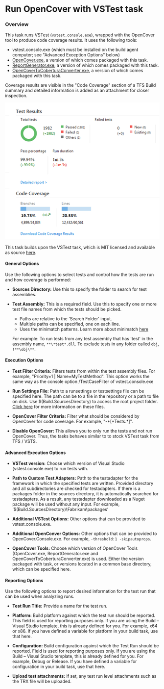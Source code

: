 # Run OpenCover with VSTest task

### Overview

This task runs VSTest (`vstest.console.exe`), wrapped with the OpenCover tool to produce code coverage results.
It uses the following tools:

- vstest.console.exe (which must be installed on the build agent computer; see "Advanced Exception Options" below)
- [OpenCover.exe](https://github.com/OpenCover/opencover), a version of which comes packaged with this task.
- [ReportGenerator.exe](https://github.com/danielpalme/ReportGenerator), a version of which comes packaged with this task.
- [OpenCoverToCoberturaConverter.exe](https://github.com/danielpalme/OpenCoverToCoberturaConverter), a version of which comes packaged with this task.

Coverage results are visible in the "Code Coverage" section of a TFS Build summary and detailed information is
added as an attachment for closer inspection.

![summary_view](../../docs/images/opencover_summary_view.png)

This task builds upon the VSTest task, which is MIT licensed and available as source [here](https://github.com/Microsoft/vsts-tasks/tree/release/m109/Tasks/VsTest).

#### General Options

Use the following options to select tests and control how the tests are run and how coverage is performed:

- **Sources Directory:** Use this to specify the folder to search for test assemblies.

- **Test Assembly:** This is a required field. Use this to specify one or more test file names from which the tests should be picked. 
	*	Paths are relative to the 'Search Folder' input.
	*	Multiple paths can be specified, one on each line.
	*	Uses the minimatch patterns. Learn more about minimatch [here](https://aka.ms/minimatchexamples)
	
	For example:
	To run tests from any test assembly that has 'test' in the assembly name, `**\*test*.dll`.
	To exclude tests in any folder called `obj`, `!**\obj\**`. 

#### Execution Options

- **Test Filter Criteria:** Filters tests from within the test assembly files. For example, "Priority=1 | Name=MyTestMethod". This option works the same way as the console option /TestCaseFilter of vstest.console.exe

- **Run Settings File:** Path to a runsettings or testsettings file can be specified here. The path can be to a file in the repository or a path to file on disk. Use $(Build.SourcesDirectory) to access the root project folder. [Click here](https://msdn.microsoft.com/library/jj635153.aspx) for more information on these files.

- **OpenCover Filter Criteria:** Filter what should be considered by OpenCover for code coverage. For example, "-\*[\*Tests.\*]".

- **Disable OpenCover:** This allows you to only run the tests and not run OpenCover. Thus, the tasks behaves similar to to stock VSTest task from TFS / VSTS.

#### Advanced Execution Options

- **VSTest version:** Choose which version of Visual Studio (vstest.console.exe) to run tests with. 

- **Path to Custom Test Adapters:** Path to the testadapter for the framework in which the specified tests are written. Provided directory and all subdirectories are checked for testadapters. If there is a packages folder in the sources directory, it is automatically searched for testadapters. As a result, any testadapter downloaded as a Nuget package will be used without any input. For example, ‘$(Build.SourcesDirectory)\Fabrikam\packages’

- **Additional VSTest Options:** Other options that can be provided to vstest.console.exe.

- **Additional OpenConver Options:** Other options that can be provided to OpenCover.Console.exe. For example, `-threshold:1 -skipautoprops`.

- **OpenCover Tools:** Choose which version of OpenCover Tools (OpenCover.exe, ReportGenerator.exe and OpenCoverToCoberturaConverter.exe) is used. Either the version packaged with task, or versions located in a common base directory, which can be specified here.

#### Reporting Options
Use the following options to report desired information for the test run that can be used when analyzing runs. 

- **Test Run Title:** Provide a name for the test run. 

- **Platform:**	Build platform against which the test run should be reported. This field is used for reporting purposes only. If you are using the Build – Visual Studio template, this is already defined for you. For example, x64 or x86. If you have defined a variable for platform in your build task, use that here.

- **Configuration:** Build configuration against which the Test Run should be reported. Field is used for reporting purposes only. If you are using the Build – Visual Studio template, this is already defined for you. For example, Debug or Release. If you have defined a variable for configuration in your build task, use that here.

- **Upload test attachments:** If set, any test run level attachments such as the TRX file will be uploaded.


